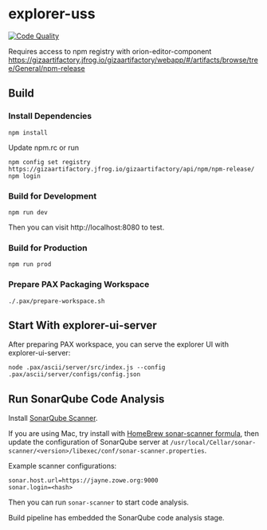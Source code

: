 # explorer-uss

[![Code Quality](https://jayne.zowe.org:9000/api/project_badges/measure?project=zowe%3Aexplorer-uss&metric=alert_status)](https://jayne.zowe.org:9000/dashboard/index/zowe:explorer-uss)

Requires access to npm registry with orion-editor-component
https://gizaartifactory.jfrog.io/gizaartifactory/webapp/#/artifacts/browse/tree/General/npm-release

## Build 

### Install Dependencies

```
npm install
```

Update npm.rc or run 

```
npm config set registry https://gizaartifactory.jfrog.io/gizaartifactory/api/npm/npm-release/
npm login
```

### Build for Development

```
npm run dev 
```

Then you can visit http://localhost:8080 to test.

### Build for Production

```
npm run prod
```

### Prepare PAX Packaging Workspace

```
./.pax/prepare-workspace.sh
```

## Start With explorer-ui-server

After preparing PAX workspace, you can serve the explorer UI with explorer-ui-server:

```
node .pax/ascii/server/src/index.js --config .pax/ascii/server/configs/config.json
```

## Run SonarQube Code Analysis

Install [SonarQube Scanner](https://docs.sonarqube.org/display/SCAN/Analyzing+with+SonarQube+Scanner).

If you are using Mac, try install with [HomeBrew sonar-scanner formula](https://formulae.brew.sh/formula/sonar-scanner), then update the configuration of SonarQube server at `/usr/local/Cellar/sonar-scanner/<version>/libexec/conf/sonar-scanner.properties`.

Example scanner configurations:

```
sonar.host.url=https://jayne.zowe.org:9000
sonar.login=<hash>
```

Then you can run `sonar-scanner` to start code analysis.

Build pipeline has embedded the SonarQube code analysis stage.
